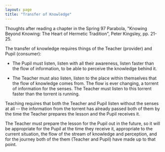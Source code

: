 ```yaml
---
layout: page
title: "Transfer of Knowledge"
---
```


Thoughts after reading a chapter in the Spring 97 Parabola, "Knowing
Beyond Knowing: The Heart of Hermetic Tradition", Peter Kingsley,
pp. 21-25.

The transfer of knowledge requires things of the Teacher (provider)
and Pupil (consumer):

* The Pupil must listen, listen with all their awareness, listen
  faster than the flow of information, to be able to perceive the
  knowledge behind it.

* The Teacher must also listen, listen to the place within themselves
  that the flow of knowledge comes from. The flow is ever changing, a
  torrent of information for the senses.  The Teacher must listen to
  this torrent faster than the torrent is running.

Teaching requires that both the Teacher and Pupil listen without the
senses at all -- the information from the torrent has already passed
both of them by the time the Teacher prepares the lesson and the
Pupil receives it.

The Teacher must prepare the lesson for the Pupil out in the future,
so it will be appropriate for the Pupil at the time they receive it,
appropriate to the current situation, the flow of the stream of
knowledge and perception, and for the journey both of the them
(Teacher and Pupil) have made up to that point.
